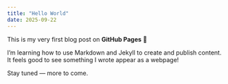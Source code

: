 ```yaml
---
title: "Hello World"
date: 2025-09-22
---
```


This is my very first blog post on **GitHub Pages** 🎉  

I’m learning how to use Markdown and Jekyll to create and publish content.  
It feels good to see something I wrote appear as a webpage!

Stay tuned — more to come.
